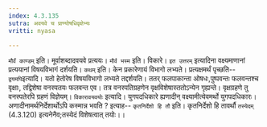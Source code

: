 ```yaml
---
index: 4.3.135
sutra: अवयवे च प्राण्योषधिवृक्षेभ्यः
vritti: nyasa

---
```

`मौर्वं काण्डम्` इति। मूर्वाशब्दादवयवे प्रत्ययः। `मौर्व भस्म` इति। विकारे।
`इत उत्तरम्` इत्यादिना वक्ष्यमाणानां प्रत्ययानां विषयविभागं दर्शयति। `कथम्` इति। केन प्रकारेणायं विभागो लभ्यते। प्रत्यक्षमर्थं पृच्छति-- `द्वयमपि`इत्यादि। यतो हेतोरेष विषयविभागो लभ्यते तद्दर्शयति। ततर् फलपाकान्ता ओषधः,पुष्पवन्तः फलवन्तश्च वृक्षाः, तद्विशेषा वनस्पतयः फलवन्त एव। तत्र वनस्पतिग्रहणेन वृक्षविशेषास्ततोऽन्येन गृह्यन्ते। वृक्षग्रहणे तु वनस्पतेरपि ग्रहणं विज्ञेयम्। `विकारावयवयोः` इत्यादि। युगपदधिकारे ह्यणादीन् वक्ष्यामीत्येवमर्थो युगपदधिकारः। अणादीनामर्थनिर्देशार्थोऽपि कस्मान्न भवति ? इत्याह-- `कृतनिर्देशो हि तौ` इति। कृतनिर्देशो हि तावर्थौ `तस्येदम्` (4.3.120) इत्यनेनैव;तस्येदं विशेषत्वात् तयोः।।